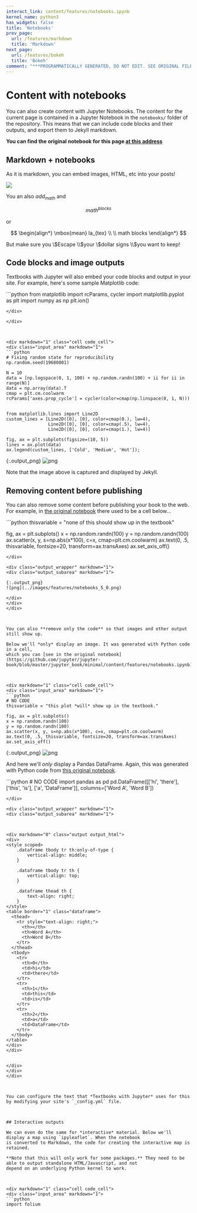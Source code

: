 ```yaml
---
interact_link: content/features/notebooks.ipynb
kernel_name: python3
has_widgets: false
title: 'Notebooks'
prev_page:
  url: /features/markdown
  title: 'Markdown'
next_page:
  url: /features/bokeh
  title: 'Bokeh'
comment: "***PROGRAMMATICALLY GENERATED, DO NOT EDIT. SEE ORIGINAL FILES IN /content***"
---
```



# Content with notebooks

You can also create content with Jupyter Notebooks. The content for the current page is contained
in a Jupyter Notebook in the `notebooks/` folder of the repository. This means that we can include
code blocks and their outputs, and export them to Jekyll markdown.

**You can find the original notebook for this page [at this address](https://github.com/jupyter/jupyter-book/blob/master/jupyter_book/minimal/content/features/notebooks.ipynb)**

## Markdown + notebooks

As it is markdown, you can embed images, HTML, etc into your posts!

![](cool.jpg)

You an also $add_{math}$ and

$$
math^{blocks}
$$

or

$$
\begin{align*}
\mbox{mean} la_{tex} \\ \\
math blocks
\end{align*}
$$

But make sure you \\$Escape \\$your \\$dollar signs \\$you want to keep!

## Code blocks and image outputs

Textbooks with Jupyter will also embed your code blocks and output in your site.
For example, here's some sample Matplotlib code:



<div markdown="1" class="cell code_cell">
<div class="input_area" markdown="1">
```python
from matplotlib import rcParams, cycler
import matplotlib.pyplot as plt
import numpy as np
plt.ion()

```
</div>

</div>



<div markdown="1" class="cell code_cell">
<div class="input_area" markdown="1">
```python
# Fixing random state for reproducibility
np.random.seed(19680801)

N = 10
data = [np.logspace(0, 1, 100) + np.random.randn(100) + ii for ii in range(N)]
data = np.array(data).T
cmap = plt.cm.coolwarm
rcParams['axes.prop_cycle'] = cycler(color=cmap(np.linspace(0, 1, N)))


from matplotlib.lines import Line2D
custom_lines = [Line2D([0], [0], color=cmap(0.), lw=4),
                Line2D([0], [0], color=cmap(.5), lw=4),
                Line2D([0], [0], color=cmap(1.), lw=4)]

fig, ax = plt.subplots(figsize=(10, 5))
lines = ax.plot(data)
ax.legend(custom_lines, ['Cold', 'Medium', 'Hot']);

```
</div>

<div class="output_wrapper" markdown="1">
<div class="output_subarea" markdown="1">

{:.output_png}
![png](../images/features/notebooks_2_0.png)

</div>
</div>
</div>



Note that the image above is captured and displayed by Jekyll.



## Removing content before publishing

You can also remove some content before publishing your book to the web. For example,
in [the original notebook](https://github.com/jupyter/jupyter-book/blob/master/jupyter_book/minimal/content/features/notebooks.ipynb) there
used to be a cell below...



<div markdown="1" class="cell code_cell">
<div class="input_area" markdown="1">
```python
thisvariable = "none of this should show up in the textbook"

fig, ax = plt.subplots()
x = np.random.randn(100)
y = np.random.randn(100)
ax.scatter(x, y, s=np.abs(x*100), c=x, cmap=plt.cm.coolwarm)
ax.text(0, .5, thisvariable, fontsize=20, transform=ax.transAxes)
ax.set_axis_off()

```
</div>

<div class="output_wrapper" markdown="1">
<div class="output_subarea" markdown="1">

{:.output_png}
![png](../images/features/notebooks_5_0.png)

</div>
</div>
</div>



You can also **remove only the code** so that images and other output still show up.

Below we'll *only* display an image. It was generated with Python code in a cell,
which you can [see in the original notebook](https://github.com/jupyter/jupyter-book/blob/master/jupyter_book/minimal/content/features/notebooks.ipynb)



<div markdown="1" class="cell code_cell">
<div class="input_area" markdown="1">
```python
# NO CODE
thisvariable = "this plot *will* show up in the textbook."

fig, ax = plt.subplots()
x = np.random.randn(100)
y = np.random.randn(100)
ax.scatter(x, y, s=np.abs(x*100), c=x, cmap=plt.cm.coolwarm)
ax.text(0, .5, thisvariable, fontsize=20, transform=ax.transAxes)
ax.set_axis_off()

```
</div>

<div class="output_wrapper" markdown="1">
<div class="output_subarea" markdown="1">

{:.output_png}
![png](../images/features/notebooks_7_0.png)

</div>
</div>
</div>



And here we'll *only* display a Pandas DataFrame. Again, this was generated with Python code
from [this original notebook](https://github.com/jupyter/jupyter-book/blob/master/jupyter_book/minimal/content/features/notebooks.ipynb).



<div markdown="1" class="cell code_cell">
<div class="input_area" markdown="1">
```python
# NO CODE
import pandas as pd
pd.DataFrame([['hi', 'there'], ['this', 'is'], ['a', 'DataFrame']], columns=['Word A', 'Word B'])

```
</div>

<div class="output_wrapper" markdown="1">
<div class="output_subarea" markdown="1">



<div markdown="0" class="output output_html">
<div>
<style scoped>
    .dataframe tbody tr th:only-of-type {
        vertical-align: middle;
    }

    .dataframe tbody tr th {
        vertical-align: top;
    }

    .dataframe thead th {
        text-align: right;
    }
</style>
<table border="1" class="dataframe">
  <thead>
    <tr style="text-align: right;">
      <th></th>
      <th>Word A</th>
      <th>Word B</th>
    </tr>
  </thead>
  <tbody>
    <tr>
      <th>0</th>
      <td>hi</td>
      <td>there</td>
    </tr>
    <tr>
      <th>1</th>
      <td>this</td>
      <td>is</td>
    </tr>
    <tr>
      <th>2</th>
      <td>a</td>
      <td>DataFrame</td>
    </tr>
  </tbody>
</table>
</div>
</div>


</div>
</div>
</div>



You can configure the text that *Textbooks with Jupyter* uses for this by modifying your site's `_config.yml` file.



## Interactive outputs

We can even do the same for *interactive* material. Below we'll display a map using `ipyleaflet`. When the notebook
is converted to Markdown, the code for creating the interactive map is retained.

**Note that this will only work for some packages.** They need to be able to output standalone HTML/Javascript, and not
depend on an underlying Python kernel to work.



<div markdown="1" class="cell code_cell">
<div class="input_area" markdown="1">
```python
import folium

```
</div>

</div>

